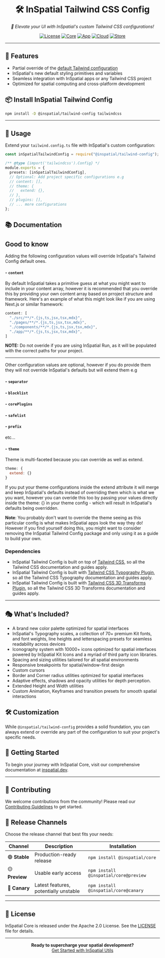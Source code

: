 <div align="center">
  <!-- <img src="https://your-image-url.com/inspatial-logo.png" alt="InSpatial Core Logo" width="200"/> -->

# 🛠️ InSpatial Tailwind CSS Config

_🎨 Elevate your UI with InSpatial's custom Tailwind CSS configurations!_

[![License](https://img.shields.io/badge/license-Apache%202.0-blue.svg)](https://opensource.org/licenses/Apache-2.0)
[![Core](https://img.shields.io/badge/core-inspatial.dev-brightgreen.svg)](https://www.inspatial.dev)
[![App](https://img.shields.io/badge/app-inspatial.app-purple.svg)](https://www.inspatial.app)
[![Cloud](https://img.shields.io/badge/cloud-inspatial.cloud-yellow.svg)](https://www.inspatial.cloud)
[![Store](https://img.shields.io/badge/store-inspatial.store-red.svg)](https://www.inspatial.store)

</div>

---

## 🚀 Features

- Partial override of the [default Tailwind configuration](https://github.com/tailwindlabs/tailwindcss/blob/main/stubs/config.full.js)
- InSpatial's new default styling primitives and variables
- Seamless integration with InSpatial apps or any Tailwind CSS project
- Optimized for spatial computing and cross-platform development

## 📦 Install InSpatial Tailwind Config

```bash
npm install -D @inspatial/tailwind-config tailwindcss
```

---

## 🔧 Usage

Extend your `tailwind.config.ts` file with InSpatial's custom configuration:

```ts
const inSpatialTailwindConfig = require("@inspatial/tailwind-config");

/** @type {import('tailwindcss').Config} */
module.exports = {
  presets: [inSpatialTailwindConfig],
  // Optional: Add project specific configurations e.g
  // content: [],
  // theme: {
  //   extend: {},
  // },
  // plugins: [],
  // ... more configurations
};
```

## 📚 Documentation

## Good to know
Adding the following configuration values will override InSpatial's Tailwind Config default ones. 

#### - `content`

By default InSpatial takes a primitive guess at what you might want to include in your content array, however it is recommended that you override this by providing your own content array based on prroject structure and framework. Here's an example of what this might look like if you are using Next.js or similar framework:

```js
content: [
  "./src/**/*.{js,ts,jsx,tsx,mdx}",
  "./pages/**/*.{js,ts,jsx,tsx,mdx}",
  "./components/**/*.{js,ts,jsx,tsx,mdx}",
  "./app/**/*.{js,ts,jsx,tsx,mdx}",
]

```

**NOTE:** Do not overide if you are using InSpatial Run, as it will be populated with the correct paths for your project.

--- 

Other configuration values are optional, however if you do provide them they will not override InSpatial's defaults but will extend them e.g 

#### - `separator`
#### - `blocklist`
#### - `corePlugins`
#### - `safelist`
#### - `prefix`
etc...

#### - `theme`
Theme is multi-faceted because you can override as well as extend. 

```js
theme: {
  extend: {}
}
```

If you put your theme configurations inside the extend attribute it will merge and keep InSpatial's defaults instead of overriding them which is what we you want, however you can overide this too by  passing your values directly inside the theme: {} in your theme config - which will result in InSpatial's defaults being overridden.

 **Note**: You probably don't want to override the theme seeing as this particular config is what makes InSpatial apps look the way they do! However if you find yourself doing this, you might want to consider removing the InSpatial Tailwind Config package and only using it as a guide to build your own.  

### Dependencies
- InSpatial Tailwind Config is built on top of [Tailwind CSS](https://tailwindcss.com/), so all the Tailwind CSS documentation and guides apply.
- InSpatial Tailwind Config is built with [Tailwind CSS Typography Plugin](https://github.com/tailwindcss/typography), so all the Tailwind CSS Typography documentation and guides apply.
- InSpatial Tailwind Config is built with [Tailwind CSS 3D Transforms Plugin](https://github.com/XPD-Kasun/tailwind-3dtransform-plugin), so all the Tailwind CSS 3D Transforms documentation and guides apply.


---

## 🎭 What's Included?

- A brand new color palette optimized for spatial interfaces
- InSpatial's Typography scales, a collection of 70+ premium Kit fonts, and font weights, line heights and letterspacing presets for seamless readability across devices
- Iconography system with 10000+ icons optimized for spatial interfaces powered by InSpatial Kit Icons and a myriad of third party icon libraries.
- Spacing and sizing utilities tailored for all spatial environments
- Responsive breakpoints for spatial/window-first design
- Custom cursors
- Border and Corner radius utilities optimized for spatial interfaces
- Adaptive effects, shadows and opacity utilities for depth perception.
- Extended Height and Width utilities
- Custom Animation, Keyframes and transition presets for smooth spatial interactions

## 🛠 Customization

While `@inspatial/tailwind-config` provides a solid foundation, you can always extend or override any part of the configuration to suit your project's specific needs.

## 🚀 Getting Started

To begin your journey with InSpatial Core, visit our comprehensive documentation at [inspatial.dev](https://www.inspatial.dev).

---

## 🤝 Contributing

We welcome contributions from the community! Please read our [Contributing Guidelines](CONTRIBUTING.md) to get started.

## 🚀 Release Channels

Choose the release channel that best fits your needs:

| Channel        | Description                           | Installation                          |
| -------------- | ------------------------------------- | ------------------------------------- |
| 🟢 **Stable**  | Production-ready release              | `npm install @inspatial/core`         |
| 🟡 **Preview** | Usable early access                   | `npm install @inspatial/core@preview` |
| 🔴 **Canary**  | Latest features, potentially unstable | `npm install @inspatial/core@canary`  |

---

## 📄 License

InSpatial Core is released under the Apache 2.0 License. See the [LICENSE](LICENSE) file for details.

---

<div align="center">
  <strong>Ready to supercharge your spatial development?</strong>
  <br>
  <a href="https://www.inspatial.dev">Get Started with InSpatial Utils</a>
</div>
